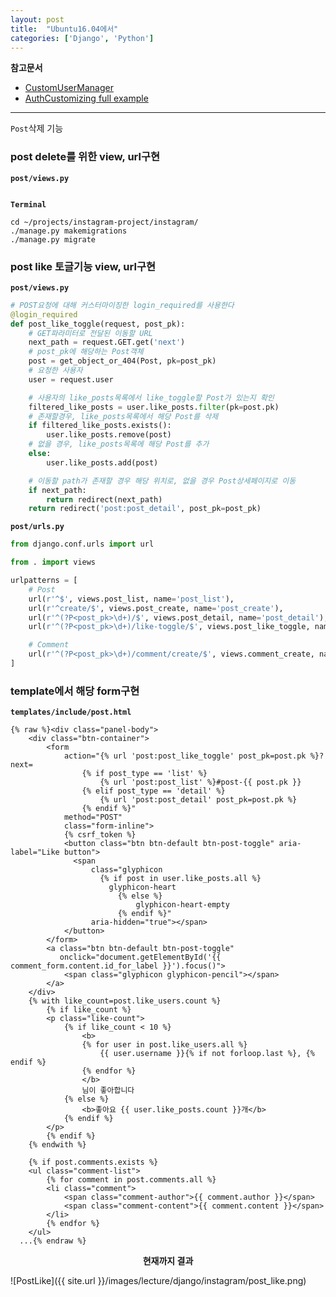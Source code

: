 ```yaml
---
layout: post
title:  "Ubuntu16.04에서"
categories: ['Django', 'Python']
---
```


**참고문서**

- [CustomUserManager](https://docs.djangoproject.com/ko/1.11/topics/auth/customizing/#django.contrib.auth.models.CustomUserManager)
- [AuthCustomizing full example](https://docs.djangoproject.com/ko/1.11/topics/auth/customizing/#a-full-example)

---

`Post`삭제 기능

### post delete를 위한 view, url구현

**`post/views.py`**

```python

```

**`Terminal`**

```shell
cd ~/projects/instagram-project/instagram/
./manage.py makemigrations
./manage.py migrate
```

### post like 토글기능 view, url구현

**`post/views.py`**

```python
# POST요청에 대해 커스터마이징한 login_required를 사용한다
@login_required
def post_like_toggle(request, post_pk):
    # GET파라미터로 전달된 이동할 URL
    next_path = request.GET.get('next')
    # post_pk에 해당하는 Post객체
    post = get_object_or_404(Post, pk=post_pk)
    # 요청한 사용자
    user = request.user

    # 사용자의 like_posts목록에서 like_toggle할 Post가 있는지 확인
    filtered_like_posts = user.like_posts.filter(pk=post.pk)
    # 존재할경우, like_posts목록에서 해당 Post를 삭제
    if filtered_like_posts.exists():
        user.like_posts.remove(post)
    # 없을 경우, like_posts목록에 해당 Post를 추가
    else:
        user.like_posts.add(post)

    # 이동할 path가 존재할 경우 해당 위치로, 없을 경우 Post상세페이지로 이동
    if next_path:
        return redirect(next_path)
    return redirect('post:post_detail', post_pk=post_pk)
```

**`post/urls.py`**

```python
from django.conf.urls import url

from . import views

urlpatterns = [
    # Post
    url(r'^$', views.post_list, name='post_list'),
    url(r'^create/$', views.post_create, name='post_create'),
    url(r'^(?P<post_pk>\d+)/$', views.post_detail, name='post_detail'),
    url(r'^(?P<post_pk>\d+)/like-toggle/$', views.post_like_toggle, name='post_like_toggle'),

    # Comment
    url(r'^(?P<post_pk>\d+)/comment/create/$', views.comment_create, name='comment_create'),
]
```

### template에서 해당 form구현

**`templates/include/post.html`**

```django
{% raw %}<div class="panel-body">
	<div class="btn-container">
		<form
			action="{% url 'post:post_like_toggle' post_pk=post.pk %}?next=
				{% if post_type == 'list' %}
					{% url 'post:post_list' %}#post-{{ post.pk }}
				{% elif post_type == 'detail' %}
					{% url 'post:post_detail' post_pk=post.pk %}
				{% endif %}"
			method="POST"
			class="form-inline">
			{% csrf_token %}
			<button class="btn btn-default btn-post-toggle" aria-label="Like button">
			  <span
				  class="glyphicon
				    {% if post in user.like_posts.all %}
				      glyphicon-heart
						{% else %}
							glyphicon-heart-empty
						{% endif %}"
				  aria-hidden="true"></span>
			</button>
		</form>
		<a class="btn btn-default btn-post-toggle"
		   onclick="document.getElementById('{{ comment_form.content.id_for_label }}').focus()">
			<span class="glyphicon glyphicon-pencil"></span>
		</a>
	</div>
	{% with like_count=post.like_users.count %}
		{% if like_count %}
		<p class="like-count">
			{% if like_count < 10 %}
				<b>
				{% for user in post.like_users.all %}
					{{ user.username }}{% if not forloop.last %}, {% endif %}
				{% endfor %}
				</b>
				님이 좋아합니다
			{% else %}
				<b>좋아요 {{ user.like_posts.count }}개</b>
			{% endif %}
		</p>
		{% endif %}
	{% endwith %}

	{% if post.comments.exists %}
	<ul class="comment-list">
		{% for comment in post.comments.all %}
		<li class="comment">
			<span class="comment-author">{{ comment.author }}</span>
			<span class="comment-content">{{ comment.content }}</span>
		</li>
		{% endfor %}
	</ul>
  ...{% endraw %}
```



<center><b>현재까지 결과</b></center>

![PostLike]({{ site.url }}/images/lecture/django/instagram/post_like.png)